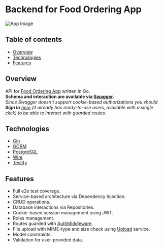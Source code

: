 # Backend for Food Ordering App

![App Image](https://food-ordering.app/assets/img/sm_image.png) 

## Table of contents
* [Overview](#overview)
* [Technologies](#technologies)
* [Features](#features)


## Overview
API for [Food Ordering App](https://github.com/vladlent-portfolio/food-ordering-frontend) written in Go.  
**Schema and interaction are available via [Swagger](https://api.food-ordering.app/swagger/index.html).**  
*Since Swagger doesn't support cookie-based authorizations you should **Sign In** [here](https://food-ordering.app) 
(it already has ready-to-use users, available with a single click) to be able to interact with guarded routes.*


## Technologies
* [Gin](https://gin-gonic.com)
* [GORM](https://gorm.io)
* [PostgreSQL](https://postgresql.org)
* [Wire](https://github.com/google/wire)
* [Testify](https://github.com/stretchr/testify)

## Features
* Full e2e test coverage.
* Service-based architecture via Dependency Injection.
* CRUD operations.
* Database interactions via Repositories.
* Cookie-based session management using JWT.
* Roles management.
* Routes guarded with [AuthMiddleware](https://github.com/vladlent-portfolio/food-ordering-backend/blob/main/controllers/user/middlewares.go#L22).
* File upload with MIME-type and size check using [Upload](https://github.com/vladlent-portfolio/food-ordering-backend/blob/main/services/upload.go#L12) service.
* Model constraints.
* Validation for user-provided data.

